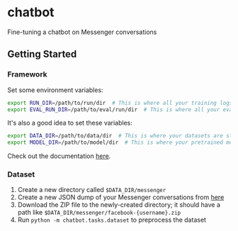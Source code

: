 # chatbot

Fine-tuning a chatbot on Messenger conversations

## Getting Started

### Framework

Set some environment variables:

```bash
export RUN_DIR=/path/to/run/dir  # This is where all your training logs and checkpoints will be written
export EVAL_RUN_DIR=/path/to/eval/run/dir  # This is where all your evaluation logs will be written
```

It's also a good idea to set these variables:

```bash
export DATA_DIR=/path/to/data/dir  # This is where your datasets are stored
export MODEL_DIR=/path/to/model/dir  # This is where your pretrained models are stored
```

Check out the documentation [here](https://ml.bolte.cc/getting_started.html).

### Dataset

1. Create a new directory called `$DATA_DIR/messenger`
2. Create a new JSON dump of your Messenger conversations from [here](https://www.messenger.com/dyi)
3. Download the ZIP file to the newly-created directory; it should have a path like `$DATA_DIR/messenger/facebook-{username}.zip`
4. Run `python -m chatbot.tasks.dataset` to preprocess the dataset
